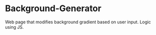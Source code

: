 # Background-Generator
Web page that modifies background gradient based on user input. Logic using  JS.
